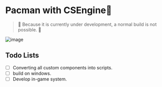 # Pacman with CSEngine:ghost:

> 🚧 Because it is currently under development, a normal build is not possible. 🚧 

![image](https://user-images.githubusercontent.com/12756091/147122397-1dd60d8c-362e-4229-9df7-399f7872f89b.png)

## Todo Lists

- [ ] Converting all custom components into scripts.
- [ ] build on windows.
- [ ] Develop in-game system.
